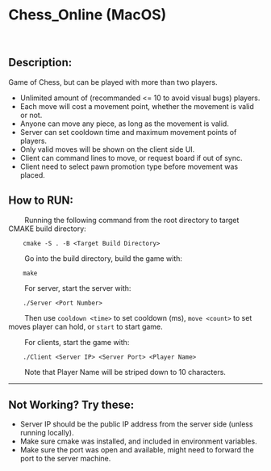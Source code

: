 # Chess_Online (MacOS)
<br/>

## Description:
Game of Chess, but can be played with more than two players.
* Unlimited amount of (recommanded <= 10 to avoid visual bugs) players.
* Each move will cost a movement point, whether the movement is valid or not.
* Anyone can move any piece, as long as the movement is valid.
* Server can set cooldown time and maximum movement points of players.
* Only valid moves will be shown on the client side UI.
* Client can command lines to move, or request board if out of sync.
* Client need to select pawn promotion type before movement was placed.

## How to RUN: 
&emsp;&emsp; Running the following command from the root directory to target CMAKE build directory:
```
    cmake -S . -B <Target Build Directory>
```
&emsp;&emsp; Go into the build directory, build the game with:
```
    make
```
&emsp;&emsp; For server, start the server with:
```
    ./Server <Port Number>
```
&emsp;&emsp; Then use ```cooldown <time>``` to set cooldown (ms), ```move <count>``` to set moves player can hold, or ```start``` to start game.

&emsp;&emsp; For clients, start the game with:
```
    ./Client <Server IP> <Server Port> <Player Name>
```
&emsp;&emsp; Note that Player Name will be striped down to 10 characters.

***
## Not Working? Try these:
* Server IP should be the public IP address from the server side (unless running locally).<br/>
* Make sure cmake was installed, and included in environment variables. <br/>
* Make sure the port was open and available, might need to forward the port to the server machine.<br/>


